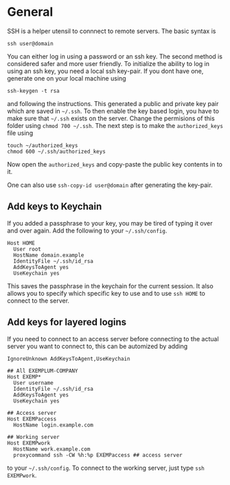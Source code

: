 # General

SSH is a helper utensil to connnect to remote servers.
The basic syntax is
```
ssh user@domain
```
You can either log in using a password or an ssh key.
The second method is considered safer and more user friendly.
To initialize the ability to log in using an ssh key, you need a local ssh key-pair.
If you dont have one, generate one on your local machine using
```
ssh-keygen -t rsa
```
and following the instructions.
This generated a public and private key pair which are saved in `~/.ssh`.
To then enable the key based login, you have to make sure that `~/.ssh` exists on the server.
Change the permisions of this folder using `chmod 700 ~/.ssh`.
The next step is to make the `authorized_keys` file using
```
touch ~/authorized_keys
chmod 600 ~/.ssh/authorized_keys
```
Now open the `authorized_keys` and copy-paste the public key contents in to it.

One can also use `ssh-copy-id user@domain` after generating the key-pair.



## Add keys to Keychain

If you added a passphrase to your key, you may be tired of typing it over and over again.
Add the following to your `~/.ssh/config`.

```
Host HOME
  User root
  HostName domain.example
  IdentityFile ~/.ssh/id_rsa
  AddKeysToAgent yes
  UseKeychain yes
```

This saves the passphrase in the keychain for the current session.
It also allows you to specify which specific key to use and to use `ssh HOME` to connect to the server.


## Add keys for layered logins

If you need to connect to an access server before connecting to the actual server you want to connect to, this can be automized by adding

```
IgnoreUnknown AddKeysToAgent,UseKeychain

## All EXEMPLUM-COMPANY
Host EXEMP*
  User username
  IdentityFile ~/.ssh/id_rsa
  AddKeysToAgent yes
  UseKeychain yes

## Access server
Host EXEMPaccess
  HostName login.example.com

## Working server
Host EXEMPwork
  HostName work.example.com
  proxycommand ssh -CW %h:%p EXEMPaccess ## access server

```
to your `~/.ssh/config`.
To connect to the working server, just type `ssh EXEMPwork`.
